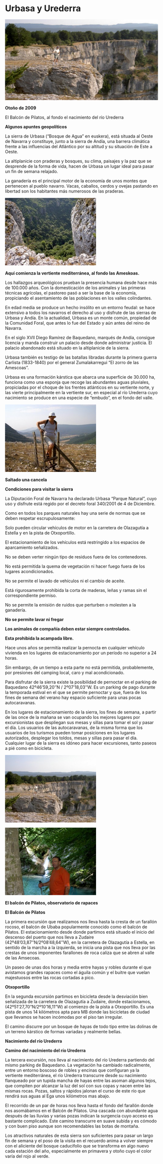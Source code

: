 # Urbasa y Urederra

![El Balcón de Pilatos, al fondo el nacimiento del río Urederra](resources/pict08131.JPG)

**Otoño de 2009**

El Balcón de Pilatos, al fondo el nacimiento del río Urederra

**Algunos apuntes geopolíticos**

La sierra de Urbasa (“Bosque de Agua” en euskera), está situada al Oeste de Navarra y constituye, junto a la sierra de Andía, una barrera climática frente a las influencias del Atlántico por su altitud y su situación de Este a Oeste.

La altiplanicie con praderas y bosques, su clima, paisajes y la paz que se desprende de la forma de vida, hacen de Urbasa un lugar ideal para pasar un fin de semana relajado.

La ganadería es el principal motor de la economía de unos montes que pertenecen al pueblo navarro. Vacas, caballos, cerdos y ovejas pastando en libertad son los habitantes más numerosos de las praderas.

![Aquí comienza la vertiente mediterránea, al fondo las Ameskoas.](resources/pict0814300x222.jpg)

**Aquí comienza la vertiente mediterránea, al fondo las Ameskoas.**

Los hallazgos arqueológicos prueban la presencia humana desde hace más de 100.000 años. Con la domesticación de los animales y las primeras técnicas agrícolas, el pastoreo pasó a ser la base de la economía, propiciando el asentamiento de las poblaciones en los valles colindantes.

En edad media se produce un hecho insólito en un entorno feudal: se hace extensivo a todos los navarros el derecho al uso y disfrute de las sierras de Urbasa y Andía. En la actualidad, Urbasa es un monte común, propiedad de la Comunidad Foral, que antes lo fue del Estado y aún antes del reino de Navarra.

En el siglo XVII Diego Ramírez de Baquedano, marqués de Andía, consigue licencia y manda construir un palacio desde donde administrar justicia. El palacio abandonado está situado en la altiplanicie de la sierra.

Urbasa también es testigo de las batallas libradas durante la primera guerra Carlista (1833-1840) por el general Zumalakarregui “El zorro de las Amescoas”.

Urbasa es una formación kárstica que abarca una superficie de 30.000 ha, funciona como una esponja que recoge las abundantes aguas pluviales, propiciadas por el choque de los frentes atlánticos en su vertiente norte, y las vierte principalmente en la vertiente sur, en especial al río Urederra cuyo nacimiento se produce en una especie de “embudo”, en el fondo del valle.

![Saltado una cancela](resources/pict0819300x222.jpg)

**Saltado una cancela**

**Condiciones para visitar la sierra**

La Diputación Foral de Navarra ha declarado Urbasa “Parque Natural”, cuyo uso y disfrute está regido por el decreto foral 340/2001 de 4 de Diciembre.

Como en todos los parques naturales hay una serie de normas que se deben respetar escrupulosamente:

Solo pueden circular vehículos de motor en la carretera de Olazagutía a Estella y en la pista de Otxoportillo.

El estacionamiento de los vehículos está restringido a los espacios de aparcamiento señalizados.

No se deben verter ningún tipo de residuos fuera de los contenedores.

No está permitida la quema de vegetación ni hacer fuego fuera de los lugares acondicionados.

No se permite el lavado de vehículos ni el cambio de aceite.

Está rigurosamente prohibida la corta de maderas, leñas y ramas sin el correspondiente permiso.

No se permite la emisión de ruidos que perturben o molesten a la ganadería.

**No se permite lavar ni fregar**

**Los animales de compañía deben estar siempre controlados.**

**Esta prohibida la acampada libre.**

Hace unos años se permitía realizar la pernocta en cualquier vehículo vivienda en los lugares de estacionamiento por un período no superior a 24 horas.

Sin embargo, de un tiempo a esta parte no está permitida, probablemente, por presiones del camping local, caro y mal acondicionado.

Para disfrutar de la sierra existe la posibilidad de pernoctar en el parking de Baquedano 42º46’59,20’’N / 2º07’18,03’’W. Es un parking de pago durante la temporada estival en el que se permite pernoctar y que, fuera de los fines de semana del verano hay espacio suficiente para unas pocas autocaravanas.

En los lugares de estacionamiento de la sierra, los fines de semana, a partir de las once de la mañana se van ocupando los mejores lugares por excursionistas que despliegan sus mesas y sillas para tomar el sol y pasar el día. Los usuarios de las autocaravanas, de la misma forma que los usuarios de los turismos pueden tomar posiciones en los lugares autorizados, desplegar los toldos, mesas y sillas para pasar el día. Cualquier lugar de la sierra es idóneo para hacer excursiones, tanto paseos a pié como en bicicleta.

![El balcón de Pilatos, observatorio de rapaces](resources/pict0813300x222.jpg)

![Camino del nacimiento del río Urederra](resources/pict0829300x222.jpg)

**El balcón de Pilatos, observatorio de rapaces**

**El Balcón de Pilatos**

La primera excursión que realizamos nos lleva hasta la cresta de un farallón rocoso, el balcón de Ubaba popularmente conocido como el balcón de Pilatos. El estacionamiento desde donde partimos está situado el inicio del descenso del puerto que nos lleva a Zudaire (42º48’03,87’’N/2º08’48,64’’W), en la carretera de Olazagutía a Estella, en sentido de la marcha a la izquierda, se inicia una pista que nos lleva por las crestas de unos imponentes farallones de roca caliza que se abren al valle de las Amsecoas.

Un paseo de unas dos horas y media entre hayas y robles durante el que avistamos grandes rapaces como el águila común y el buitre que vuelan majestuosos entre las rocas cortadas a pico.

**Otxoportillo**

En la segunda excursión partimos en bicicleta desde la desviación bien señalizada de la carretera de Olazagutía a Zudaire, donde estacionamos, (42º51’27,70”N/2º10’16,11”W) al comienzo de la pista a Otxoportillo. Es una pista de unos 14 kilómetros apta para MB donde las bicicletas de ciudad que llevamos se hacen incómodas por el piso tan irregular.

El camino discurre por un bosque de hayas de todo tipo entre las dolinas de un terreno kárstico de formas variadas y realmente bellas.

**Nacimiento del río Urederra**

**Camino del nacimiento del río Urederra**

La tercera excursión, nos lleva al nacimiento del río Urederra partiendo del mismo parking de Baquedano. La vegetación ha cambiado radicalmente, entre un entorno boscoso de robles y encinas que configuran ya la vertiente mediterránea, el río Urederra transcurre desde su nacimiento flanqueado por un tupida mancha de hayas entre las asoman algunos tejos, que compiten por alcanzar la luz del sol con sus copas y nacen entre las mismas rocas. Pozas, saltos y rápidos jalonan el curso de este río que rendirá sus aguas al Ega unos kilómetros mas abajo.

El recorrido de un par de horas nos lleva hasta el fondo del farallón donde nos asomábamos en el Balcón de Pilatos. Una cascada con abundante agua después de las lluvias y varias pozas indican la surgencia cuyo acceso es bastante complicado. Este camino transcurre en suave subida y es cómodo y con buen piso aunque son recomendables las botas de montaña.

Los atractivos naturales de esta sierra son suficientes para pasar un largo fin de semana y el poso de la visita en el recuerdo anima a volver siempre con el aliciente del bosque caducifolio que se transforma en algo nuevo cada estación del año, especialmente en primavera y otoño cuyo el color varía del rojo al verde.